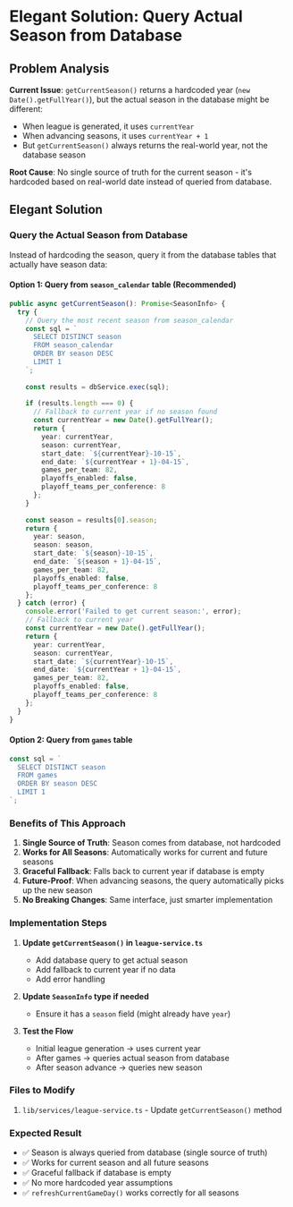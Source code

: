 # Elegant Solution: Query Actual Season from Database

## Problem Analysis

**Current Issue**: `getCurrentSeason()` returns a hardcoded year (`new Date().getFullYear()`), but the actual season in the database might be different:
- When league is generated, it uses `currentYear` 
- When advancing seasons, it uses `currentYear + 1`
- But `getCurrentSeason()` always returns the real-world year, not the database season

**Root Cause**: No single source of truth for the current season - it's hardcoded based on real-world date instead of queried from database.

## Elegant Solution

### Query the Actual Season from Database

Instead of hardcoding the season, query it from the database tables that actually have season data:

#### Option 1: Query from `season_calendar` table (Recommended)
```typescript
public async getCurrentSeason(): Promise<SeasonInfo> {
  try {
    // Query the most recent season from season_calendar
    const sql = `
      SELECT DISTINCT season 
      FROM season_calendar 
      ORDER BY season DESC 
      LIMIT 1
    `;
    
    const results = dbService.exec(sql);
    
    if (results.length === 0) {
      // Fallback to current year if no season found
      const currentYear = new Date().getFullYear();
      return {
        year: currentYear,
        season: currentYear,
        start_date: `${currentYear}-10-15`,
        end_date: `${currentYear + 1}-04-15`,
        games_per_team: 82,
        playoffs_enabled: false,
        playoff_teams_per_conference: 8
      };
    }
    
    const season = results[0].season;
    return {
      year: season,
      season: season,
      start_date: `${season}-10-15`,
      end_date: `${season + 1}-04-15`,
      games_per_team: 82,
      playoffs_enabled: false,
      playoff_teams_per_conference: 8
    };
  } catch (error) {
    console.error('Failed to get current season:', error);
    // Fallback to current year
    const currentYear = new Date().getFullYear();
    return {
      year: currentYear,
      season: currentYear,
      start_date: `${currentYear}-10-15`,
      end_date: `${currentYear + 1}-04-15`,
      games_per_team: 82,
      playoffs_enabled: false,
      playoff_teams_per_conference: 8
    };
  }
}
```

#### Option 2: Query from `games` table
```typescript
const sql = `
  SELECT DISTINCT season 
  FROM games 
  ORDER BY season DESC 
  LIMIT 1
`;
```

### Benefits of This Approach

1. **Single Source of Truth**: Season comes from database, not hardcoded
2. **Works for All Seasons**: Automatically works for current and future seasons
3. **Graceful Fallback**: Falls back to current year if database is empty
4. **Future-Proof**: When advancing seasons, the query automatically picks up the new season
5. **No Breaking Changes**: Same interface, just smarter implementation

### Implementation Steps

1. **Update `getCurrentSeason()` in `league-service.ts`**
   - Add database query to get actual season
   - Add fallback to current year if no data
   - Add error handling

2. **Update `SeasonInfo` type if needed**
   - Ensure it has a `season` field (might already have `year`)

3. **Test the Flow**
   - Initial league generation → uses current year
   - After games → queries actual season from database
   - After season advance → queries new season

### Files to Modify

1. `lib/services/league-service.ts` - Update `getCurrentSeason()` method

### Expected Result

- ✅ Season is always queried from database (single source of truth)
- ✅ Works for current season and all future seasons
- ✅ Graceful fallback if database is empty
- ✅ No more hardcoded year assumptions
- ✅ `refreshCurrentGameDay()` works correctly for all seasons


